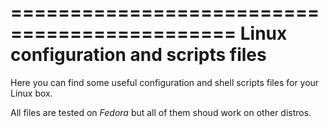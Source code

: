 =============================================
Linux configuration and scripts files
=============================================

Here you can find some useful configuration and shell scripts files for your Linux box.

All files are tested on *Fedora* but all of them shoud work on other distros.
